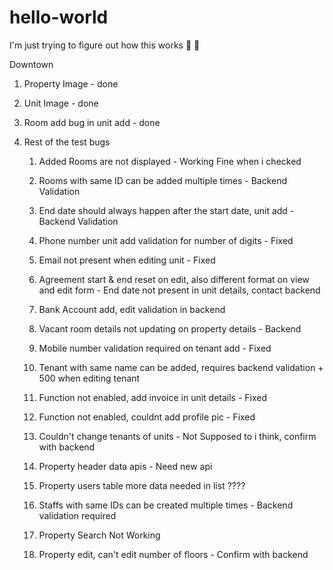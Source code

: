 # hello-world
I'm just trying to figure out how this works :ghost: :ghost:

Downtown

1. Property Image - done

2. Unit Image - done

3. Room add bug in unit add - done

4. Rest of the test bugs

    1. Added Rooms are not displayed - Working Fine when i checked

    2. Rooms with same ID can be added multiple times - Backend Validation

    3. End date should always happen after the start date, unit add - Backend Validation

    4. Phone number unit add validation for number of digits - Fixed

    5. Email not present when editing unit - Fixed

    6. Agreement start & end reset on edit, also different format on view and edit form - End date not present in unit details, contact backend

    7. Bank Account add, edit validation in backend

    8. Vacant room details not updating on property details - Backend

    9. Mobile number validation required on tenant add - Fixed

    10. Tenant with same name can be added, requires backend validation + 500 when editing tenant

    11. Function not enabled, add invoice in unit details - Fixed

    12. Function not enabled, couldnt add profile pic - Fixed

    13. Couldn't change tenants of units - Not Supposed to i think, confirm with backend

    14. Property header data apis - Need new api

    15. Property users table more data needed in list ????

    16. Staffs with same IDs can be created multiple times - Backend validation required

    17. Property Search Not Working

    18. Property edit, can't edit number of floors - Confirm with backend
